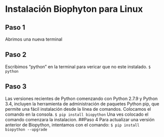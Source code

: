 # Instalación Biophyton para Linux
## Paso 1
Abrimos una nueva terminal
## Paso 2
Escribimos “python” en la terminal para vericar que no este instalado.
     `$ python`
## Paso 3
Las versiones recientes de Python comenzando con Python 2.7.9 y Python 3.4, incluyen la herramienta de administración de paquetes Python pip, que permite una fácil instalación desde la línea de comandos. Colocamos el comando en la consola.
     `$ pip install biopython`
Una ves colocado el comando comenzara la instalacion.
##Paso 4 
Para actualizar una versión anterior de Biopython, intentamos con el comando:
 `$ pip install biopython --upgrade`
